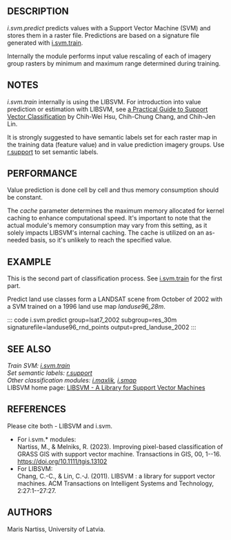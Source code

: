 ## DESCRIPTION

*i.svm.predict* predicts values with a Support Vector Machine (SVM) and
stores them in a raster file. Predictions are based on a signature file
generated with [i.svm.train](i.svm.train.html).

Internally the module performs input value rescaling of each of imagery
group rasters by minimum and maximum range determined during training.

## NOTES

*i.svm.train* internally is using the LIBSVM. For introduction into
value prediction or estimation with LIBSVM, see [a Practical Guide to
Support Vector
Classification](https://www.csie.ntu.edu.tw/~cjlin/papers/guide/guide.pdf)
by Chih-Wei Hsu, Chih-Chung Chang, and Chih-Jen Lin.

It is strongly suggested to have semantic labels set for each raster map
in the training data (feature value) and in value prediction imagery
groups. Use [r.support](r.support.html) to set semantic labels.

## PERFORMANCE

Value prediction is done cell by cell and thus memory consumption should
be constant.

The *cache* parameter determines the maximum memory allocated for kernel
caching to enhance computational speed. It\'s important to note that the
actual module\'s memory consumption may vary from this setting, as it
solely impacts LIBSVM\'s internal caching. The cache is utilized on an
as-needed basis, so it\'s unlikely to reach the specified value.

## EXAMPLE

This is the second part of classification process. See
[i.svm.train](i.svm.train.html) for the first part.

Predict land use classes form a LANDSAT scene from October of 2002 with
a SVM trained on a 1996 land use map *landuse96_28m*.

::: code
    i.svm.predict group=lsat7_2002 subgroup=res_30m \
        signaturefile=landuse96_rnd_points output=pred_landuse_2002
:::

## SEE ALSO

*Train SVM: [i.svm.train](i.svm.train.html)\
Set semantic labels: [r.support](r.support.html)\
Other classification modules: [i.maxlik](i.maxlik.html),
[i.smap](i.smap.html)*\
LIBSVM home page: [LIBSVM - A Library for Support Vector
Machines](https://www.csie.ntu.edu.tw/~cjlin/libsvm/)

## REFERENCES

Please cite both - LIBSVM and i.svm.

-   For i.svm.\* modules:\
    Nartiss, M., & Melniks, R. (2023). Improving pixel-­based
    classification of GRASS GIS with support vector machine.
    Transactions in GIS, 00, 1--16. https://doi.org/10.1111/tgis.13102
-   For LIBSVM:\
    Chang, C.-C., & Lin, C.-J. (2011). LIBSVM : a library for support
    vector machines. ACM Transactions on Intelligent Systems and
    Technology, 2:27:1\--27:27.

## AUTHORS

Maris Nartiss, University of Latvia.
